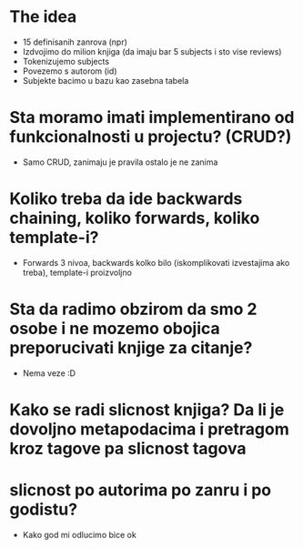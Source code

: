 # The idea

- 15 definisanih zanrova (npr)
- Izdvojimo do milion knjiga (da imaju bar 5 subjects i sto vise reviews)
- Tokenizujemo subjects
- Povezemo s autorom (id)
- Subjekte bacimo u bazu kao zasebna tabela

# Sta moramo imati implementirano od funkcionalnosti u projectu? (CRUD?)

- Samo CRUD, zanimaju je pravila ostalo je ne zanima

# Koliko treba da ide backwards chaining, koliko forwards, koliko template-i?

- Forwards 3 nivoa, backwards kolko bilo (iskomplikovati izvestajima ako treba), template-i proizvoljno

# Sta da radimo obzirom da smo 2 osobe i ne mozemo obojica preporucivati knjige za citanje?

- Nema veze :D

# Kako se radi slicnost knjiga? Da li je dovoljno metapodacima i pretragom kroz tagove pa slicnost tagova
# slicnost po autorima po zanru i po godistu?

- Kako god mi odlucimo bice ok